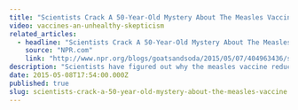 ```yaml
---
title: "Scientists Crack A 50-Year-Old Mystery About The Measles Vaccine"
video: vaccines-an-unhealthy-skepticism
related_articles:
  - headline: "Scientists Crack A 50-Year-Old Mystery About The Measles Vaccine"
    source: "NPR.com"
    link: "http://www.npr.org/blogs/goatsandsoda/2015/05/07/404963436/scientists-crack-a-50-year-old-mystery-about-the-measles-vaccine"
description: "Scientists have figured out why the measles vaccine reduces deaths from all infectious diseases. How will this affect the vaccine controversy?"
date: 2015-05-08T17:54:00.000Z
published: true
slug: scientists-crack-a-50-year-old-mystery-about-the-measles-vaccine
---
```


